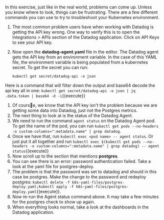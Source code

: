 In this exercise, just like in the real world, problems can come up. Unless you know where to look, things can be frustrating. There are a few different commands you can use to try to troubleshoot your Kubernetes environment. 

1. The most common problem users have when working with Datadog is getting the API key wrong. One way to verify this is to open the Integrations > APIs section of the Datadog application. Click on API Keys to see your API key. 
1. Now open the **datadog-agent.yaml** file in the editor. The Datadog agent gets the API key from an environment variable. In the case of this YAML file, the environment variable is being populated from a kubernetes secret. To get the secret you can run:

      `kubectl get secret/datadog-api -o json`

  Here is a command that will filter down the output and base64 decode the api key all in one: `kubectl get secret/datadog-api -o json | jq .data.token | base64 -d -i`{{execute}}

1. Of course, we know that the API key isn't the problem because we are getting some data into Datadog, just not the Postgres metrics.
1. The next thing to look at is the status of the Datadog Agent.
1. We need to run the command `agent status` on the Datadog Agent pod. To get the name of the pod, you can run `kubectl get pods --no-headers -o custom-columns=":metadata.name" | grep datadog`. 
1. Once we have that, run `kubectl exec <pod name> -- agent status`. Or just put it all together and run `kubectl exec $(kubectl get pods --no-headers -o custom-columns=":metadata.name" | grep datadog) -- agent status`{{execute}}
1. Now scroll up to the section that mentions **postgres**.
1. You can see there is an error: password authentication failed. Take a look at the yaml file for postgres-deploy. 
1. The problem is that the password was set to datadog and should in this case be postgres. Make the change to the password and redeploy postgres: `kubectl delete -f k8s-yaml-files/postgres-deploy.yaml;kubectl apply -f k8s-yaml-files/postgres-deploy.yaml`{{execute}}.
1. Now re-run the Agent status command above. It may take a few minutes for the postgres check to show up again.
1. When everything looks normal, take a look at the dashboards in the Datadog application. 